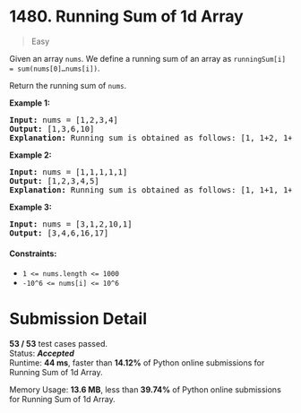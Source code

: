 # 1480. Running Sum of 1d Array
> Easy

Given an array `nums`. We define a running sum of an array as `runningSum[i] = sum(nums[0]…nums[i])`.

Return the running sum of `nums`.

 

**Example 1:**

<pre>
<b>Input:</b> nums = [1,2,3,4]  
<b>Output:</b> [1,3,6,10]  
<b>Explanation:</b> Running sum is obtained as follows: [1, 1+2, 1+2+3, 1+2+3+4].
</pre>


**Example 2:**

<pre>
<b>Input:</b> nums = [1,1,1,1,1]
<b>Output:</b> [1,2,3,4,5]
<b>Explanation:</b> Running sum is obtained as follows: [1, 1+1, 1+1+1, 1+1+1+1, 1+1+1+1+1].
</pre>


**Example 3:**

<pre>
<b>Input:</b> nums = [3,1,2,10,1]  
<b>Output:</b> [3,4,6,16,17]
</pre>

#### Constraints:
- `1 <= nums.length <= 1000`
- `-10^6 <= nums[i] <= 10^6`

# Submission Detail
**53 / 53** test cases passed.  
Status: ***Accepted***  
Runtime: **44 ms**, faster than **14.12%** of Python online submissions for Running Sum of 1d Array.  

Memory Usage: **13.6 MB**, less than **39.74%** of Python online submissions for Running Sum of 1d Array.  